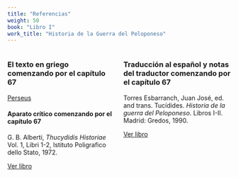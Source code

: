 ```yaml
---
title: "Referencias"
weight: 50
book: "Libro I"
work_title: "Historia de la Guerra del Peloponeso"
---
```


<div style="display: flex;">
  <div style="flex: 1; padding-right: 10px;">
  
### El texto en griego comenzando por el capítulo 67

[Perseus](https://scaife.perseus.org/reader/urn:cts:greekLit:tlg0003.tlg001.perseus-grc2:1.66.1-1.67.2)

#### Aparato crítico comenzando por el capítulo 67

G. B. Alberti, _Thucydidis Historiae_ Vol. 1, Libri 1-2, Istituto Poligrafico dello Stato, 1972. 

[Ver libro](https://archive.org/details/thucydidis-historiae-vol.-i-libri-i-ii/page/n273/mode/2up) </div>

<div style="flex: 1; padding-left: 10px;">

### Traducción al español y notas del traductor comenzando por el capítulo 67

Torres Esbarranch, Juan José, ed. and trans. Tucídides. _Historia de la guerra del Peloponeso_. Libros I-II. Madrid: Gredos, 1990.

[Ver libro](https://archive.org/details/tucidides.-historia-de-la-guerra-del-peloponeso-1.-libros-i-ii-g-1990/page/229/mode/2up)
  </div>
</div>